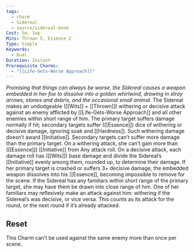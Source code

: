 ```yaml
---
tags:
  - charm
  - Sidereal
  - source/sidereal-book
Cost: 5m, 1wp
Mins: Thrown 5, Essence 2
Type: Simple
Keywords:
  - Dual
Duration: Instant
Prerequisite Charms:
  - "[[Life-Gets-Worse Approach]]"
---
```

*Promising that things can always be worse, the Sidereal causes a weapon embedded in her foe to dissolve into a golden whirlwind, drawing in stray arrows, stones and debris, and the occasional small animal.*
The Sidereal makes an undodgeable ([[Wits]] + [[Thrown]]) withering or decisive attack against an enemy afflicted by [[Life-Gets-Worse Approach]] and all other enemies within short range of him. The primary target suffers damage normally if hit; secondary targets suffer ([[Essence]]) dice of withering or decisive damage, ignoring soak and [[Hardness]]. Such withering damage doesn’t award [[Initiative]]. Secondary targets can’t suffer more damage than the primary target. On a withering attack, she can’t gain more than ([[Essence]]) [[Initiative]] from Any attack roll. On a decisive attack, each damage roll has ([[Wits]]) base damage and divide the Sidereal’s [[Initiative]] evenly among them, rounded up, to determine their damage. If her primary target is crashed or suffers 3+ decisive damage, the embedded weapon dissolves into his [[Essence]], becoming impossible to remove for the scene. If the Sidereal has any familiars within short range of the primary target, she may have them be drawn into close range of him. One of her familiars may reflexively make an attack against him: withering if the Sidereal’s was decisive, or vice versa. This counts as its attack for the round, or the next round if it’s already attacked. 
## Reset
This Charm can’t be used against the same enemy more than once per scene.